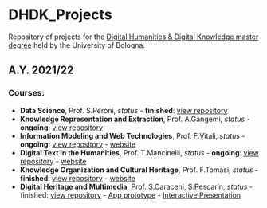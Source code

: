 # DHDK_Projects
Repository of projects for the [Digital Humanities &amp; Digital Knowledge master degree](https://corsi.unibo.it/2cycle/DigitalHumanitiesKnowledge) held by the University of Bologna.

## A.Y. 2021/22
### Courses:
- <b>Data Science</b>, Prof. S.Peroni, <i>status</i> - <b>finished</b>: [view repository](https://github.com/Postitisnt/MisoSoup.git)
- <b>Knowledge Representation and Extraction</b>, Prof. A.Gangemi, <i>status</i> - <b>ongoing</b>: [view repository]()
- <b>Information Modeling and Web Technologies</b>, Prof. F.Vitali, <i>status</i> - <b>ongoing</b>: [view repository]() - [website]()
- <b>Digital Text in the Humanities</b>, Prof. T.Mancinelli, <i>status</i> - <b>ongoing</b>: [view repository](https://github.com/gobbykid/gobbykid-text-analysis.git) - [website]() 
- <b>Knowledge Organization and Cultural Heritage</b>, Prof. F.Tomasi, <i>status</i> - <b>finished</b>: [view repository](https://github.com/Postitisnt/SkLODowska) - [website](https://sklodowskaproject.github.io/)
- <b>Digital Heritage and Multimedia</b>, Prof. S.Caraceni, S.Pescarin, <i>status</i> - </b>finished</b>: [view repository](https://github.com/Postitisnt/CeRTo_Project) - [App prototype](https://www.figma.com/proto/F7pfeLru1M8YgHzFSFT5mX/CeRTo-Project?node-id=0%3A1&viewport=1145%2C2762%2C0.32&scaling=scale-down&starting-point-node-id=2%3A2) - [Interactive Presentation](https://www.figma.com/proto/x1za7Dm9yRxMjV4ms5Brc4/CeRTo-Presentation?node-id=0%3A1&viewport=262%2C441%2C0.05&scaling=scale-down&starting-point-node-id=3%3A98&show-proto-sidebar=1)

